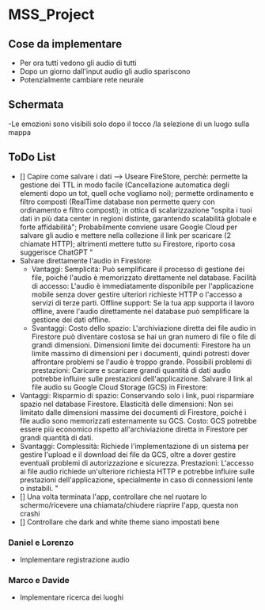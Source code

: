 # MSS_Project

## Cose da implementare
- Per ora tutti vedono gli audio di tutti
- Dopo un giorno dall'input audio gli audio spariscono
- Potenzialmente cambiare rete neurale
  

## Schermata

-Le emozioni sono visibili solo dopo il tocco /la selezione di un luogo sulla mappa
  

## ToDo List
- [] Capire come salvare i dati --> Useare FireStore, perchè: permette la gestione dei TTL in modo facile (Cancellazione automatica degli elementi dopo un tot, quell oche vogliamo noi); permette ordinamento e filtro composti (RealTime database non permette query con ordinamento e filtro composti); in ottica di scalarizzazione "ospita i tuoi dati in più data center in regioni distinte, garantendo scalabilità globale e forte affidabilità";
Probabilmente conviene usare Google Cloud per salvare gli audio e mettere nella collezione il link per scaricare (2 chiamate HTTP); altrimenti mettere tutto su Firestore, riporto cosa suggerisce ChatGPT 
"
- Salvare direttamente l'audio in Firestore:
  - Vantaggi:
    Semplicità: Può semplificare il processo di gestione dei file, poiché l'audio è memorizzato direttamente nel database.
    Facilità di accesso: L'audio è immediatamente disponibile per l'applicazione mobile senza dover gestire ulteriori richieste HTTP o l'accesso a servizi di terze parti.
    Offline support: Se la tua app supporta il lavoro offline, avere l'audio direttamente nel database può semplificare la gestione dei dati offline.
  -  Svantaggi:
    Costo dello spazio: L'archiviazione diretta dei file audio in Firestore può diventare costosa se hai un gran numero di file o file di grandi dimensioni.
    Dimensioni limite dei documenti: Firestore ha un limite massimo di dimensioni per i documenti, quindi potresti dover affrontare problemi se l'audio è troppo grande.
    Possibili problemi di prestazioni: Caricare e scaricare grandi quantità di dati audio potrebbe influire sulle prestazioni dell'applicazione.
Salvare il link al file audio su Google Cloud Storage (GCS) in Firestore:
- Vantaggi:
    Risparmio di spazio: Conservando solo i link, puoi risparmiare spazio nel database Firestore.
    Elasticità delle dimensioni: Non sei limitato dalle dimensioni massime dei documenti di Firestore, poiché i file audio sono memorizzati esternamente su GCS.
    Costo: GCS potrebbe essere più economico rispetto all'archiviazione diretta in Firestore per grandi quantità di dati.
- Svantaggi:
    Complessità: Richiede l'implementazione di un sistema per gestire l'upload e il download dei file da GCS, oltre a dover gestire eventuali problemi di autorizzazione e sicurezza.
    Prestazioni: L'accesso ai file audio richiede un'ulteriore richiesta HTTP e potrebbe influire sulle prestazioni dell'applicazione, specialmente in caso di connessioni lente o instabili.
  "
- [] Una volta terminata l'app, controllare che nel ruotare lo schermo/ricevere una chiamata/chiudere riaprire l'app, questa non crashi
- [] Controllare che dark and white theme siano impostati bene

### Daniel e Lorenzo
- Implementare registrazione audio

### Marco e Davide
- Implementare ricerca dei luoghi
